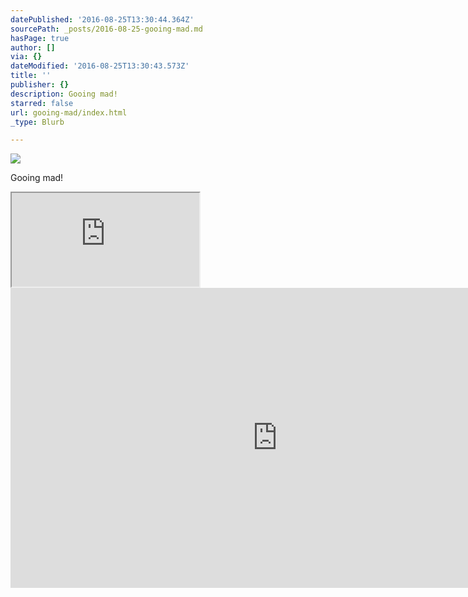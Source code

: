 ```yaml
---
datePublished: '2016-08-25T13:30:44.364Z'
sourcePath: _posts/2016-08-25-gooing-mad.md
hasPage: true
author: []
via: {}
dateModified: '2016-08-25T13:30:43.573Z'
title: ''
publisher: {}
description: Gooing mad!
starred: false
url: gooing-mad/index.html
_type: Blurb

---
```

![](https://the-grid-user-content.s3-us-west-2.amazonaws.com/e3b3bb76-7b18-45f7-88da-6c263e77295f.jpg)

Gooing mad!

<iframe src="https://the-grid.github.io/ed-location/?latitude=20&amp;longitude=-35&amp;zoom=16&amp;address=Kalimantan%20Timur%2C%20Indonesia" style=""></iframe>

<iframe src="https://cdn.embedly.com/widgets/media.html?src=https%3A%2F%2Fwww.youtube.com%2Fembed%2FmD5IsXPPaV0%3Ffeature%3Doembed&amp;url=http%3A%2F%2Fwww.youtube.com%2Fwatch%3Fv%3DmD5IsXPPaV0&amp;image=https%3A%2F%2Fi.ytimg.com%2Fvi%2FmD5IsXPPaV0%2Fhqdefault.jpg&amp;key=b7d04c9b404c499eba89ee7072e1c4f7&amp;type=text%2Fhtml&amp;schema=youtube" width="854" height="480" scrolling="no" frameborder="0" allowfullscreen="" style=""></iframe>